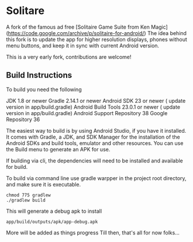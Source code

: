 # Solitare

A fork of the famous ad free 
[Solitaire Game Suite from Ken Magic] (https://code.google.com/archive/p/solitaire-for-android/)
The idea behind this fork is to update the app for higher resolution 
displays, phones without menu buttons, and keep it in sync with current 
Android version.

This is a very early fork, contributions are welcome!

## Build Instructions

To build you need the following

JDK 1.8 or newer
Gradle 2.14.1 or newer
Android SDK 23 or newer ( update version in app/build.gradle)
Android Build Tools 23.0.1 or newer ( update version in app/build.gradle)
Android Support Repository 38
Google Repository 36

The easiest way to build is by using Android Studio, if you have it 
installed. It comes with Gradle, a JDK, and SDK Manager for the 
installation of the Android SDKs and build tools, emulator and other 
resources. You can use the Build menu to generate an APK for use.

If building via cli, the dependencies will need to be installed and 
available for build.

To build via command line use gradle warpper in the project root 
directory, and make sure it is executable.

```shell
chmod 775 gradlew
./gradlew build
```

This will generate a debug apk to install
```shell
app/build/outputs/apk/app-debug.apk
```

More will be added as things progress
Till then, that's all for now folks...
